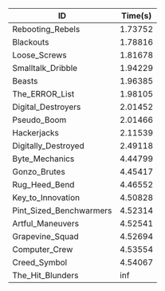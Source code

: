 |ID|Time(s)|
|-|-|
|Rebooting_Rebels|1.73752|
|Blackouts|1.78816|
|Loose_Screws|1.81678|
|Smalltalk_Dribble|1.94229|
|Beasts|1.96385|
|The_ERROR_List|1.98105|
|Digital_Destroyers|2.01452|
|Pseudo_Boom|2.01466|
|Hackerjacks|2.11539|
|Digitally_Destroyed|2.49118|
|Byte_Mechanics|4.44799|
|Gonzo_Brutes|4.45417|
|Rug_Heed_Bend|4.46552|
|Key_to_Innovation|4.50828|
|Pint_Sized_Benchwarmers|4.52314|
|Artful_Maneuvers|4.52541|
|Grapevine_Squad|4.52694|
|Computer_Crew|4.53554|
|Creed_Symbol|4.54067|
|The_Hit_Blunders|inf|
